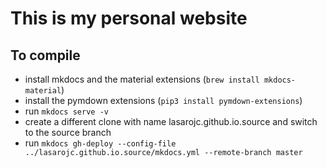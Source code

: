 # This is my personal website

## To compile

* install mkdocs and the material extensions (`brew install mkdocs-material`)
* install the pymdown extensions (`pip3 install pymdown-extensions`)
* run `mkdocs serve -v`
* create a different clone with name lasarojc.github.io.source and switch to the source branch
* run `mkdocs gh-deploy --config-file ../lasarojc.github.io.source/mkdocs.yml --remote-branch master`

